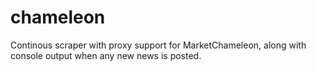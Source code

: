 # chameleon

Continous scraper with proxy support for MarketChameleon, along with console output when any new news is posted.
